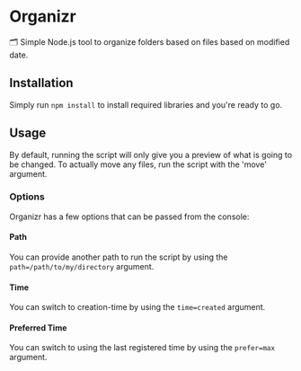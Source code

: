 # Organizr
🗂️ Simple Node.js tool to organize folders based on files based on modified date.

## Installation
Simply run ``npm install`` to install required libraries and you're ready to go.

## Usage
By default, running the script will only give you a preview of what is going to be changed. To actually move any files, run the script with the 'move' argument.

### Options
Organizr has a few options that can be passed from the console:

#### Path
You can provide another path to run the script by using the ``path=/path/to/my/directory`` argument.

#### Time
You can switch to creation-time by using the ``time=created`` argument.

#### Preferred Time
You can switch to using the last registered time by using the ``prefer=max`` argument.
